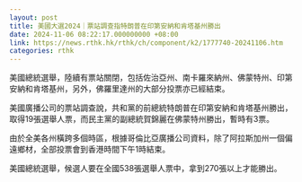 ```yaml
---
layout: post
title: 美國大選2024｜票站調查指特朗普在印第安納和肯塔基州勝出
date: 2024-11-06 08:22:17.000000000 +08:00
link: https://news.rthk.hk/rthk/ch/component/k2/1777740-20241106.htm
categories: rthk
---
```


美國總統選舉，陸續有票站關閉，包括佐治亞州、南卡羅來納州、佛蒙特州、印第安納和肯塔基州，另外，佛羅里達州的大部分投票亦已經結束。

美國廣播公司的票站調查說，共和黨的前總統特朗普在印第安納和肯塔基州勝出，取得19張選舉人票，而民主黨的副總統賀錦麗在佛蒙特州勝出，暫時有3票。

由於全美各州橫跨多個時區，根據哥倫比亞廣播公司資料，除了阿拉斯加州一個偏遠鄉材，全部投票會到香港時間下午1時結束。

美國總統選舉，候選人要在全國538張選舉人票中，拿到270張以上才能勝出。
